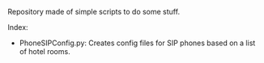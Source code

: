 Repository made of simple scripts to do some stuff. 

Index:
 - PhoneSIPConfig.py: Creates config files for SIP phones based on a list of hotel rooms.

